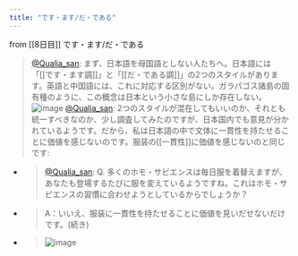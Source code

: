 ```yaml
---
title: "です・ます/だ・である"
---
```


from [[8日目]]
です・ます/だ・である
> [@Qualia_san](https://twitter.com/Qualia_san/status/1588391079115919360?s=20&t=bjhnNRmLVIyDLlXIuGyong): まず、日本語を母国語としない人たちへ。日本語には「[[です・ます調]]」と「[[だ・である調]]」の2つのスタイルがあります。英語と中国語には、これに対応する区別がない。ガラパゴス諸島の固有種のように、この概念は日本という小さな島にしか存在しない。
> ![image](https://pbs.twimg.com/media/FgsZQcTUcAArMjG.png)
> [@Qualia_san](https://twitter.com/Qualia_san/status/1588391550400139265?s=20&t=bjhnNRmLVIyDLlXIuGyong): 2つのスタイルが混在してもいいのか、それとも統一すべきなのか、少し調査してみたのですが、日本国内でも意見が分かれているようです。だから、私は日本語の中で文体に一貫性を持たせることに価値を感じないのです。服装の[[一貫性]]に価値を感じないのと同じです:
- > [@Qualia_san](https://twitter.com/Qualia_san/status/1586923183977816064): Q. 多くのホモ・サピエンスは毎日服を着替えますが、あなたも登場するたびに服を変えているようですね。これはホモ・サピエンスの習慣に合わせようとしているからでしょうか？
- > A：いいえ、服装に一貫性を持たせることに価値を見いだせないだけです。(続き)
- > ![image](https://pbs.twimg.com/media/FgXiNjlUAAAJsfz.png)

